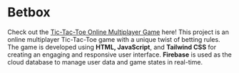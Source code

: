 # Betbox

Check out the [Tic-Tac-Toe Online Multiplayer Game]([https://your-game-url.com](https://betbox-project.web.app/)) here!
This project is an online multiplayer Tic-Tac-Toe game with a unique twist of betting rules. The game is developed using **HTML, JavaScript**, and **Tailwind CSS** for creating an engaging and responsive user interface. **Firebase** is used as the cloud database to manage user data and game states in real-time.
